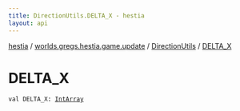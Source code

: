 ```yaml
---
title: DirectionUtils.DELTA_X - hestia
layout: api
---
```


<div class='api-docs-breadcrumbs'><a href="../../index.html">hestia</a> / <a href="../index.html">worlds.gregs.hestia.game.update</a> / <a href="index.html">DirectionUtils</a> / <a href="./-d-e-l-t-a_-x.html">DELTA_X</a></div>

# DELTA_X

<div class="signature"><code><span class="keyword">val </span><span class="identifier">DELTA_X</span><span class="symbol">: </span><a href="https://kotlinlang.org/api/latest/jvm/stdlib/kotlin/-int-array/index.html"><span class="identifier">IntArray</span></a></code></div>
